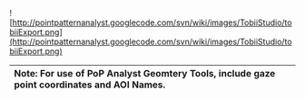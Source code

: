 ![http://pointpatternanalyst.googlecode.com/svn/wiki/images/TobiiStudio/tobiiExport.png](http://pointpatternanalyst.googlecode.com/svn/wiki/images/TobiiStudio/tobiiExport.png)

| **Note:** For use of PoP Analyst Geomtery Tools, include gaze point coordinates and AOI Names.|
|:----------------------------------------------------------------------------------------------|